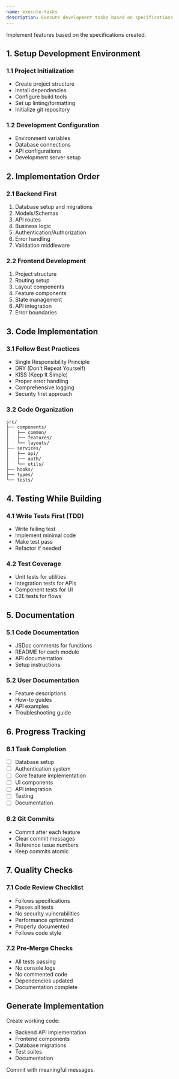 ```yaml
---
name: execute-tasks
description: Execute development tasks based on specifications
---
```


Implement features based on the specifications created.

## 1. Setup Development Environment

### 1.1 Project Initialization
- Create project structure
- Install dependencies
- Configure build tools
- Set up linting/formatting
- Initialize git repository

### 1.2 Development Configuration
- Environment variables
- Database connections
- API configurations
- Development server setup

## 2. Implementation Order

### 2.1 Backend First
1. Database setup and migrations
2. Models/Schemas
3. API routes
4. Business logic
5. Authentication/Authorization
6. Error handling
7. Validation middleware

### 2.2 Frontend Development
1. Project structure
2. Routing setup
3. Layout components
4. Feature components
5. State management
6. API integration
7. Error boundaries

## 3. Code Implementation

### 3.1 Follow Best Practices
- Single Responsibility Principle
- DRY (Don't Repeat Yourself)
- KISS (Keep It Simple)
- Proper error handling
- Comprehensive logging
- Security first approach

### 3.2 Code Organization
```
src/
├── components/
│   ├── common/
│   ├── features/
│   └── layouts/
├── services/
│   ├── api/
│   ├── auth/
│   └── utils/
├── hooks/
├── types/
└── tests/
```

## 4. Testing While Building

### 4.1 Write Tests First (TDD)
- Write failing test
- Implement minimal code
- Make test pass
- Refactor if needed

### 4.2 Test Coverage
- Unit tests for utilities
- Integration tests for APIs
- Component tests for UI
- E2E tests for flows

## 5. Documentation

### 5.1 Code Documentation
- JSDoc comments for functions
- README for each module
- API documentation
- Setup instructions

### 5.2 User Documentation
- Feature descriptions
- How-to guides
- API examples
- Troubleshooting guide

## 6. Progress Tracking

### 6.1 Task Completion
- [ ] Database setup
- [ ] Authentication system
- [ ] Core feature implementation
- [ ] UI components
- [ ] API integration
- [ ] Testing
- [ ] Documentation

### 6.2 Git Commits
- Commit after each feature
- Clear commit messages
- Reference issue numbers
- Keep commits atomic

## 7. Quality Checks

### 7.1 Code Review Checklist
- Follows specifications
- Passes all tests
- No security vulnerabilities
- Performance optimized
- Properly documented
- Follows code style

### 7.2 Pre-Merge Checks
- All tests passing
- No console.logs
- No commented code
- Dependencies updated
- Documentation complete

## Generate Implementation

Create working code:
- Backend API implementation
- Frontend components
- Database migrations
- Test suites
- Documentation

Commit with meaningful messages.
